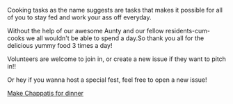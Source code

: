 Cooking tasks as the name suggests are tasks that makes it possible for all of you to stay fed and work your ass off everyday.   

Without the help of our awesome Aunty and our fellow residents-cum-cooks we all wouldn't be able to spend a day.So thank you all for the delicious yummy food 3 times a day!  


Volunteers are welcome to join in, or create a new issue if they want to pitch in!!  

Or hey if you wanna host a special fest, feel free to open a new issue!  

<a href="https://github.com/mdhalim/JaagaStudy2017q1/issues/3"> Make Chappatis for dinner</a>


